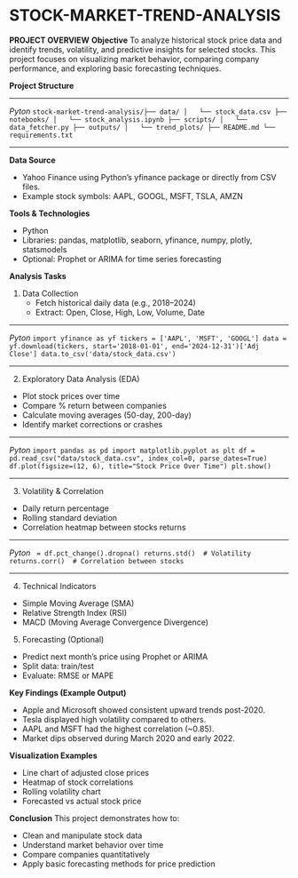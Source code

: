 # STOCK-MARKET-TREND-ANALYSIS
**PROJECT OVERVIEW**
**Objective**
To analyze historical stock price data and identify trends, volatility, and predictive insights for selected stocks. This project focuses on visualizing market behavior, comparing company performance, and exploring basic forecasting techniques.

**Project Structure**

---

_Pyton_
`
stock-market-trend-analysis/├── data/
│   └── stock_data.csv
├── notebooks/
│   └── stock_analysis.ipynb
├── scripts/
│   └── data_fetcher.py
├── outputs/
│   └── trend_plots/
├── README.md
└── requirements.txt `

---

**Data Source**
  *  Yahoo Finance using Python’s yfinance package or directly from CSV files.
  *  Example stock symbols: AAPL, GOOGL, MSFT, TSLA, AMZN

**Tools & Technologies**
  *  Python
  *  Libraries: pandas, matplotlib, seaborn, yfinance, numpy, plotly, statsmodels
  *  Optional: Prophet or ARIMA for time series forecasting

**Analysis Tasks**
1. Data Collection
    * Fetch historical daily data (e.g., 2018–2024)
    * Extract: Open, Close, High, Low, Volume, Date

---

_Pyton_
`
import yfinance as yf
tickers = ['AAPL', 'MSFT', 'GOOGL']
data = yf.download(tickers, start='2018-01-01', end='2024-12-31')['Adj Close']
data.to_csv('data/stock_data.csv') `

---

2.  Exploratory Data Analysis (EDA)
  *  Plot stock prices over time
  *  Compare % return between companies
  *  Calculate moving averages (50-day, 200-day)
  *  Identify market corrections or crashes

---

_Pyton_
`
import pandas as pd
import matplotlib.pyplot as plt
df = pd.read_csv("data/stock_data.csv", index_col=0, parse_dates=True)
df.plot(figsize=(12, 6), title="Stock Price Over Time")
plt.show() `

---

3. Volatility & Correlation
  *  Daily return percentage
  *  Rolling standard deviation
  *  Correlation heatmap between stocks returns

---

_Pyton_
`
= df.pct_change().dropna()
returns.std()  # Volatility
returns.corr()  # Correlation between stocks`

---

4. Technical Indicators
  * Simple Moving Average (SMA)
  * Relative Strength Index (RSI)
  * MACD (Moving Average Convergence Divergence)
5. Forecasting (Optional)
  * Predict next month’s price using Prophet or ARIMA
  * Split data: train/test
  * Evaluate: RMSE or MAPE

**Key Findings (Example Output)**
  * Apple and Microsoft showed consistent upward trends post-2020.
  * Tesla displayed high volatility compared to others.
  * AAPL and MSFT had the highest correlation (~0.85).
  * Market dips observed during March 2020 and early 2022.

**Visualization Examples**
  * Line chart of adjusted close prices
  * Heatmap of stock correlations
  * Rolling volatility chart
  * Forecasted vs actual stock price

**Conclusion**
This project demonstrates how to:
  * Clean and manipulate stock data
  * Understand market behavior over time
  * Compare companies quantitatively
  * Apply basic forecasting methods for price prediction








